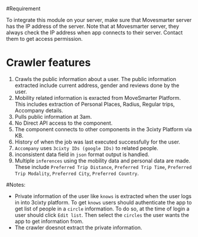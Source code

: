 
#Requirement 

To integrate this module on your server, make sure that Movesmarter server has the IP address of the server. Note that at Movesmarter server, they always check the IP address when app connects to their server. Contact them to get access permission.

# Crawler features

1. Crawls the public information about a user. The public information extracted include current address, gender and reviews done by the user.
2. Mobility related information is exracted from MoveSmarter Platform. This includes extraction of Personal Places, Radius, Regular trips, Accompany details.
3. Pulls public information at 3am.
4. No Direct API access to the component. 
5. The component connects to other components in the 3cixty Platform via KB. 
6. History of when the job was last executed successfully for the user.
7. `Accompany` uses `3cixty IDs (google IDs)` to related people.
8. inconsistent data field in `json` format output is handled.
9. Multiple `inferences` using the mobility data and personal data are made. These include `Preferred Trip Distance`, `Preferred Trip Time`, `Preferred Trip Modality`, `Preferred City`, `Preferred Country`.

#Notes:
- Private information of the user like `knows` is extracted when the user logs in into 3cixty platform. To get `knows` users should authenticate the app to get list of people in a `circle` information. To do so, at the time of login a user should click `Edit list`. Then select the `circles` the user wants the app to get information from. 
- The crawler doesnot extract the private information.
